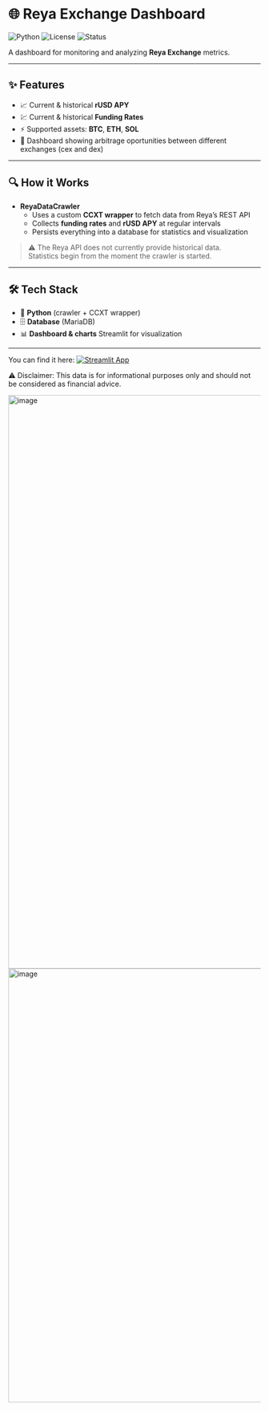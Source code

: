 # 🌐 Reya Exchange Dashboard

![Python](https://img.shields.io/badge/Python-3.9+-blue.svg?logo=python)
![License](https://img.shields.io/badge/License-MIT-green.svg)
![Status](https://img.shields.io/badge/Status-Alpha-orange)

A dashboard for monitoring and analyzing **Reya Exchange** metrics.

---

## ✨ Features

- 📈 Current & historical **rUSD APY**
- 💹 Current & historical **Funding Rates**
- ⚡ Supported assets: **BTC**, **ETH**, **SOL**
- 🚀 Dashboard showing arbitrage oportunities between different exchanges (cex and dex)

---

## 🔍 How it Works

- **ReyaDataCrawler**  
  - Uses a custom **CCXT wrapper** to fetch data from Reya’s REST API  
  - Collects **funding rates** and **rUSD APY** at regular intervals  
  - Persists everything into a database for statistics and visualization  

> ⚠️ The Reya API does not currently provide historical data.  
> Statistics begin from the moment the crawler is started.

---

## 🛠️ Tech Stack

- 🐍 **Python** (crawler + CCXT wrapper)  
- 🗄️ **Database** (MariaDB)  
- 📊 **Dashboard & charts** Streamlit for visualization  

---

You can find it here: 
[![Streamlit App](https://static.streamlit.io/badges/streamlit_badge_black_white.svg)](https://reyadashboard.streamlit.app)

⚠️ Disclaimer: This data is for informational purposes only and should not be considered as financial advice.

<img width="2539" height="1143" alt="image" src="https://github.com/user-attachments/assets/596ca499-8a4c-4dd5-9c52-342c7d0cec8f" />
<img width="1632" height="865" alt="image" src="https://github.com/user-attachments/assets/97ad6597-a77d-48e3-b18f-89bbb3482546" />

